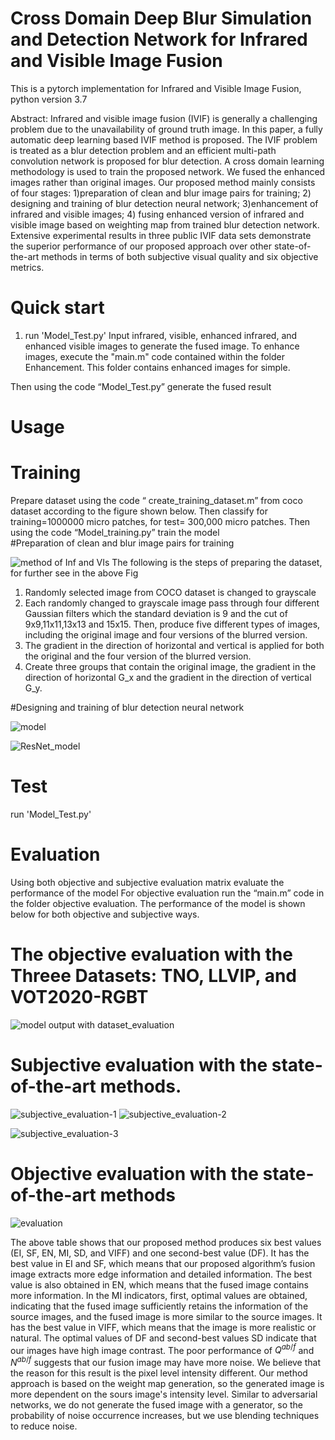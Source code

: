 # Cross Domain Deep Blur Simulation and Detection Network for Infrared and Visible Image Fusion

This is a pytorch implementation for Infrared and Visible Image Fusion, python version 3.7  


Abstract: Infrared and visible image fusion (IVIF)  is generally a challenging problem due to the unavailability of ground truth image. In this paper,  a fully automatic deep learning based IVIF method is proposed.  The IVIF problem is treated as a blur detection problem and an efficient multi-path convolution network is proposed for blur detection. A cross domain learning methodology is used to train the proposed network. We fused the enhanced images rather than original images.   Our proposed method mainly consists of  four  stages: 1)preparation of clean and blur image pairs for training; 2) designing and training of blur detection neural network; 3)enhancement of infrared and visible images; 4) fusing enhanced version of  infrared and visible image based on weighting map from trained blur detection network. Extensive experimental results in three public IVIF data sets demonstrate the superior performance of our proposed approach over other state-of-the-art methods in terms of both subjective visual quality and six objective metrics.

# Quick start
1. run 'Model_Test.py'
Input infrared, visible, enhanced infrared, and enhanced visible images to generate the fused image. To enhance images, execute the "main.m" code contained within the folder Enhancement. This folder contains enhanced images for simple.

Then using the code “Model_Test.py” generate the fused result

# Usage 
# Training 
Prepare dataset using the code “ create_training_dataset.m” from coco dataset according to the figure shown below. Then classify for training=1000000 micro patches, for test= 300,000 micro patches. 
Then using the code “Model_training.py” train the model  
#Preparation of clean and blur image pairs for training

![method of Inf and VIs](https://user-images.githubusercontent.com/57870274/184500375-8b786a3c-663f-43c4-9d9b-80f808be0d7d.jpg)
 The following is the steps of preparing the dataset, for further see in the above Fig
 1. Randomly selected image from COCO dataset is changed to grayscale
 2. Each randomly changed to grayscale image pass through four different Gaussian filters which the standard deviation is 9 and the cut of 9x9,11x11,13x13 and 15x15. Then, produce five different types of images, including the original image and four versions of the blurred version.
 3. The gradient in the direction of horizontal and vertical is applied for both the original and the four version of the blurred version.
 4. Create three groups that contain the original image, the gradient in the direction of horizontal G_x and the gradient in the direction of vertical G_y.

#Designing and training of blur detection neural network

![model](https://user-images.githubusercontent.com/57870274/184501173-4657b7e4-7981-45cb-8937-1b64d96cce56.jpg)

![ResNet_model](https://user-images.githubusercontent.com/57870274/184501286-6ee5e27e-fd19-4111-a01a-7c0cc9ef93c5.jpg)

# Test 
run 'Model_Test.py'  

# Evaluation 
Using both objective and subjective evaluation matrix evaluate the performance of the model 
For objective evaluation run the “main.m” code in the folder objective evaluation. 
The performance of the model is shown below for both objective and subjective ways.  

# The objective evaluation with the Threee Datasets: TNO, LLVIP, and VOT2020-RGBT 
![model output with dataset_evaluation](https://user-images.githubusercontent.com/57870274/184501831-2b77a684-d945-49aa-aae3-8204fe7e8a40.png)

# Subjective evaluation with the state-of-the-art methods.
![subjective_evaluation-1](https://user-images.githubusercontent.com/57870274/184502403-5d0bd8f8-ee17-46e8-ba48-84425f3eeda9.jpg)
![subjective_evaluation-2](https://user-images.githubusercontent.com/57870274/184502502-80a824fb-ffd5-4d44-a326-2b0a6b033150.jpg)

![subjective_evaluation-3](https://user-images.githubusercontent.com/57870274/184502568-e0f5874f-9be9-4d29-8757-e05f0632460e.jpg)

# Objective evaluation with the state-of-the-art methods

![evaluation](https://user-images.githubusercontent.com/57870274/184502710-f56b977b-3948-49fa-80cf-a7740cbdbf45.png)

The above table shows that our proposed method produces six best values (EI, SF, EN, MI, SD, and VIFF) and one second-best value (DF). It has the best value in EI and SF, which means that our proposed algorithm’s fusion image extracts more edge information and detailed information. The best value is also obtained in EN, which means that the fused image contains more information. In the MI indicators,  first, optimal values are obtained, indicating that the fused image sufficiently retains the information of the source images, and the fused image is more similar to the source images. It has the best value in  VIFF, which means that the image is more realistic or natural. The  optimal values of DF and second-best values SD indicate that our images  have high image contrast. The poor performance of $Q^{ab/f}$ and $N^{ab/f}$ suggests that our fusion image may have more noise. We believe that the reason for this result is the pixel level intensity different. Our method approach is based on the weight map generation, so the generated image is more dependent on the sours image's intensity level. Similar to adversarial networks, we do not generate the fused image with a generator, so the probability of noise occurrence increases, but we use blending techniques to reduce noise. 
